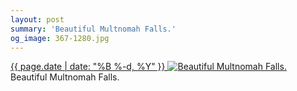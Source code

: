 ```yaml
---
layout: post
summary: 'Beautiful Multnomah Falls.'
og_image: 367-1280.jpg
---
```


<p>
 <time>
  <a href="/367">
   {{ page.date | date: "%B %-d, %Y" }}
  </a>
 </time>
 <a href="/367">
  <img alt="Beautiful Multnomah Falls." sizes="(min-width: 700px) 50vw, calc(100vw - 2rem)" src="{{ site.assets_url }}/367-640.jpg" srcset="{{ site.assets_url }}/367-1280.jpg 1280w, {{ site.assets_url }}/367-960.jpg 960w, {{ site.assets_url }}/367-640.jpg 640w, {{ site.assets_url }}/367-320.jpg 320w"/>
 </a>
 <span>
  Beautiful Multnomah Falls.
 </span>
</p>
